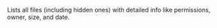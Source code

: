 Lists all files (including hidden ones) with detailed info like permissions, owner, size, and date.
